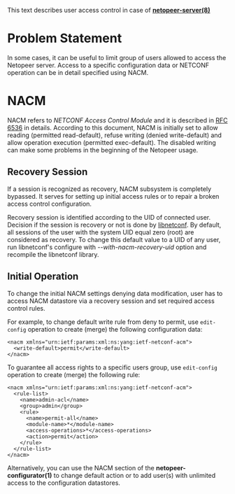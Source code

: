 This text describes user access control in case of **[netopeer-server(8)](NetopeerServer.md)**

# Problem Statement #

In some cases, it can be useful to limit group of users allowed to access the Netopeer server. Access to a specific configuration data or NETCONF operation can be in detail specified using NACM.

# NACM #

NACM refers to _NETCONF Access Control Module_ and it is described in [RFC 6536](http://tools.ietf.org/html/rfc6536) in details. According to this document, NACM is initially set to allow reading (permitted read-default), refuse writing (denied write-default) and allow operation execution (permitted exec-default). The disabled writing can make some problems in the beginning of the Netopeer usage.

## Recovery Session ##

If a session is recognized as recovery, NACM subsystem is completely bypassed. It serves for setting up initial access rules or to repair a broken access control configuration.

Recovery session is identified according to the UID of connected user. Decision if the session is recovery or not is done by [libnetconf](https://code.google.com/p/libnetconf/). By default, all sessions of the user with the system UID equal zero (root) are considered as recovery. To change this default value to a UID of any user, run libnetconf's configure with _--with-nacm-recovery-uid_ option and recompile the libnetconf library.

## Initial Operation ##

To change the initial NACM settings denying data modification, user has to access NACM datastore via a recovery session and set required access control rules.

For example, to change default write rule from deny to permit, use `edit-config` operation to create (merge) the following configuration data:

```
<nacm xmlns="urn:ietf:params:xml:ns:yang:ietf-netconf-acm">
  <write-default>permit</write-default>
</nacm>
```

To guarantee all access rights to a specific users group, use `edit-config` operation to create (merge) the following rule:

```
<nacm xmlns="urn:ietf:params:xml:ns:yang:ietf-netconf-acm">
  <rule-list>
    <name>admin-acl</name>
    <group>admin</group>
    <rule>
      <name>permit-all</name>
      <module-name>*</module-name>
      <access-operations>*</access-operations>
      <action>permit</action>
    </rule>
  </rule-list>
</nacm>
```

Alternatively, you can use the NACM section of the **netopeer-configurator(1)** to change default action or to add user(s) with unlimited access to the configuration datastores.